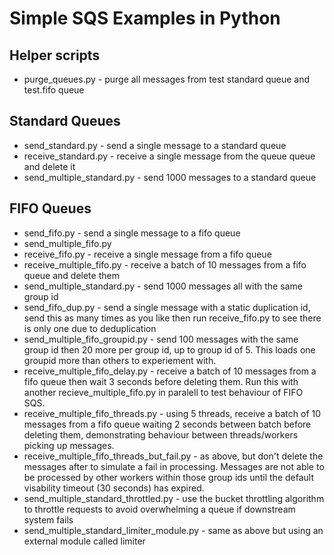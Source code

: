 # Simple SQS Examples in Python

## Helper scripts

- purge_queues.py - purge all messages from test standard queue and test.fifo queue

## Standard Queues

- send_standard.py - send a single message to a standard queue
- receive_standard.py - receive a single message from the queue queue and delete it
- send_multiple_standard.py - send 1000 messages to a standard queue

## FIFO Queues

- send_fifo.py - send a single message to a fifo queue
- send_multiple_fifo.py
- receive_fifo.py - receive a single message from a fifo queue
- receive_multiple_fifo.py - receive a batch of 10 messages from a fifo queue and delete them
- send_multiple_standard.py - send 1000 messages all with the same group id
- send_fifo_dup.py - send a single message with a static duplication id, send this as many times as you like then run receive_fifo.py to see there is only one due to deduplication
- send_multiple_fifo_groupid.py - send 100 messages with the same group id then 20 more per group id, up to group id of 5. This loads one groupid more than others to experiement with.
- receive_multiple_fifo_delay.py - receive a batch of 10 messages from a fifo queue then wait 3 seconds before deleting them. Run this with another recieve_multiple_fifo.py in paralell to test behaviour of FIFO SQS.
- receive_multiple_fifo_threads.py - using 5 threads, receive a batch of 10 messages from a fifo queue waiting 2 seconds between batch before deleting them, demonstrating behaviour between threads/workers picking up messages.
- receive_multiple_fifo_threads_but_fail.py - as above, but don't delete the messages after to simulate a fail in processing. Messages are not able to be processed by other workers within those group ids until the default visability timeout (30 seconds) has expired.
- send_multiple_standard_throttled.py - use the bucket throttling algorithm to throttle requests to avoid overwhelming a queue if downstream system fails
- send_multiple_standard_limiter_module.py - same as above but using an external module called limiter

